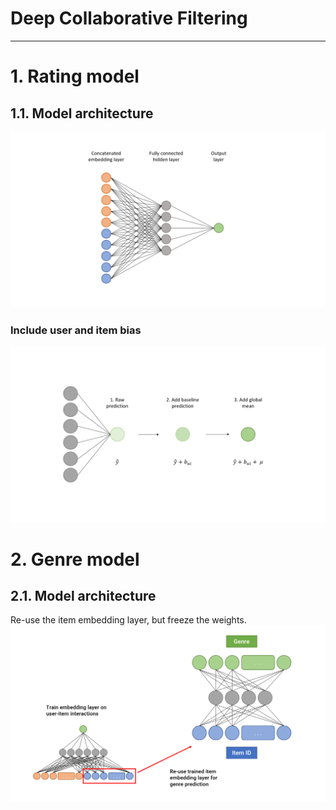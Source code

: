 # Deep Collaborative Filtering

---
# 1. Rating model
## 1.1. Model architecture
![rating_model](https://github.com/James-Leslie/deep-collaborative-filtering/blob/master/figures/png_images/rating-model.png?raw=true)

### Include user and item bias
![baselines](https://github.com/James-Leslie/deep-collaborative-filtering/blob/master/figures/png_images/baseline.png?raw=true)

# 2. Genre model
## 2.1. Model architecture
Re-use the item embedding layer, but freeze the weights.
![transfer-weights](https://github.com/James-Leslie/deep-collaborative-filtering/blob/master/figures/png_images/transfer-learning.png?raw=true)
